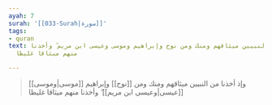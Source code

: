 ```yaml
---
ayah: 7
surah: '[[033-Surah|سورة]]'
tags:
- quran
text: وإذ أخذنا من النبيين ميثاقهم ومنك ومن نوح وإبراهيم وموسى وعيسى ابن مريم ۖ وأخذنا
  منهم ميثاقا غليظا

---
```

> وإذ أخذنا من النبيين ميثاقهم ومنك ومن [[نوح]] وإبراهيم [[موسى|وموسى]] [[عيسى|وعيسى ابن مريم]] ۖ وأخذنا منهم ميثاقا غليظا
